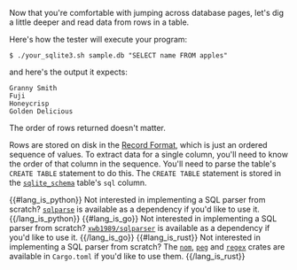 Now that you're comfortable with jumping across database pages, let's dig a little deeper and read data from
rows in a table.

Here's how the tester will execute your program:

```
$ ./your_sqlite3.sh sample.db "SELECT name FROM apples"
```

and here's the output it expects:

```
Granny Smith
Fuji
Honeycrisp
Golden Delicious
```

The order of rows returned doesn't matter.

Rows are stored on disk in the [Record Format](https://www.sqlite.org/fileformat.html#record_format), which is
just an ordered sequence of values. To extract data for a single column, you'll need to know the order of that
column in the sequence. You'll need to parse the table's `CREATE TABLE` statement to do this. The `CREATE TABLE`
statement is stored in the [`sqlite_schema`](https://www.sqlite.org/schematab.html) table's `sql` column.

{{#lang_is_python}}
Not interested in implementing a SQL parser from scratch? [`sqlparse`](https://pypi.org/project/sqlparse/)
is available as a dependency if you'd like to use it.
{{/lang_is_python}}
{{#lang_is_go}}
Not interested in implementing a SQL parser from scratch? [`xwb1989/sqlparser`](https://github.com/xwb1989/sqlparser)
is available as a dependency if you'd like to use it.
{{/lang_is_go}}
{{#lang_is_rust}}
Not interested in implementing a SQL parser from scratch? The [`nom`](https://crates.io/crates/nom),
[`peg`](https://crates.io/crates/peg) and [`regex`](https://crates.io/crates/regex) crates are available in
`Cargo.toml` if you'd like to use them.
{{/lang_is_rust}}
